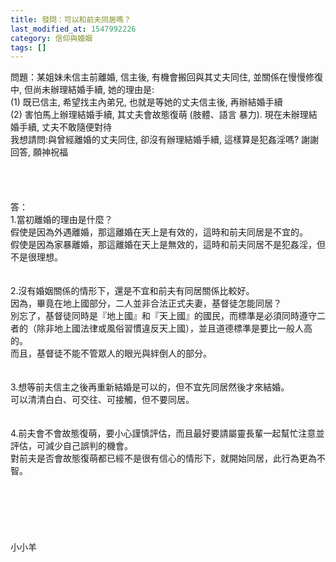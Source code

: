 ```yaml
---
title: 發問：可以和前夫同居嗎？
last_modified_at: 1547992226
category: 信仰與婚姻
tags: []
---
```


問題：某姐妹未信主前離婚, 信主後, 有機會搬回與其丈夫同住, 並關係在慢慢修復中, 但尚未辦理結婚手續, 她的理由是: <br>(1)   既已信主, 希望找主內弟兄, 也就是等她的丈夫信主後, 再辦結婚手續 <br>(2)   害怕馬上辦理結婚手續, 其丈夫會故態復萌 (肢體、語言 暴力).  現在未辦理結婚手續, 丈夫不敢隨便對待   <br>我想請問:與曾經離婚的丈夫同住, 卻沒有辦理結婚手續, 這樣算是犯姦淫嗎?  謝謝回答, 願神祝福 <br><!--more--><br><br><br><br>答：<br>1.當初離婚的理由是什麼？<br>假使是因為外遇離婚，那這離婚在天上是有效的，這時和前夫同居是不宜的。<br>假使是因為家暴離婚，那這離婚在天上是無效的，這時和前夫同居不是犯姦淫，但不是很理想。<br><br> <br>2.沒有婚姻關係的情形下，還是不宜和前夫有同居關係比較好。<br>因為，畢竟在地上國部分，二人並非合法正式夫妻，基督徒怎能同居？<br>別忘了，基督徒同時是『地上國』和『天上國』的國民，而標準是必須同時遵守二者的（除非地上國法律或風俗習慣違反天上國），並且道德標準是要比一般人高的。<br>而且，基督徒不能不管眾人的眼光與絆倒人的部分。<br><br> <br>3.想等前夫信主之後再重新結婚是可以的，但不宜先同居然後才來結婚。<br>可以清清白白、可交往、可接觸，但不要同居。<br><br> <br>4.前夫會不會故態復萌，要小心謹慎評估，而且最好要請屬靈長輩一起幫忙注意並評估，可減少自己誤判的機會。<br>對前夫是否會故態復萌都已經不是很有信心的情形下，就開始同居，此行為更為不智。<br><br><br><br><br><br><br>小小羊<br><br><br><br><br><br><br>
